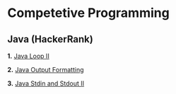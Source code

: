 # Competetive Programming
## Java (HackerRank)

**1.** [Java Loop II](https://www.hackerrank.com/challenges/java-loops/problem)

**2.** [Java Output Formatting](https://www.hackerrank.com/challenges/java-output-formatting/problem)

**3.** [Java Stdin and Stdout II](https://www.hackerrank.com/challenges/java-stdin-stdout/problem)

